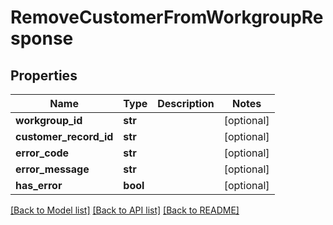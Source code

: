 # RemoveCustomerFromWorkgroupResponse

## Properties
Name | Type | Description | Notes
------------ | ------------- | ------------- | -------------
**workgroup_id** | **str** |  | [optional] 
**customer_record_id** | **str** |  | [optional] 
**error_code** | **str** |  | [optional] 
**error_message** | **str** |  | [optional] 
**has_error** | **bool** |  | [optional] 

[[Back to Model list]](../README.md#documentation-for-models) [[Back to API list]](../README.md#documentation-for-api-endpoints) [[Back to README]](../README.md)


